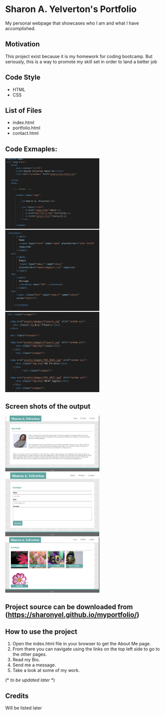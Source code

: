 Sharon A. Yelverton's Portfolio
===
My personal webpage that showcases who I am and what I have accomplished.



Motivation
---

This project exist because it is my homework for coding bootcamp.  But seriously, this is a way to promote my skill set in order to land a better job

Code Style
---
 * HTML
 * CSS
  
List of Files
---
  * index.html
  * portfolio.html
  * contact.html

 
 
 Code Exmaples:
 ---
 
 <img src="assets/images/samplecode1.png" width=300> 

  <img src="assets/images/samplecode2.png" width=300>

   <img src="assets/images/samplecode3.png" width=300>
 
 
 
 Screen shots of the output
 ---
 
<img src="assets/images/screenshotaboutme.png" width=300> 
<img src="assets/images/screenshotcontact.png" width=300> 
<img src="assets/images/screenshotportfolio.png" width=300> 
 
 Project source can be downloaded from (https://sharonyel.github.io/myportfolio/) 
 ---
 
 How to use the project
 ---
 
 
 1. Open the index.html file in your browser to get the About Me page.  
 2. From there you can navigate using the links on the top left side to go to the other pages.
 3. Read my Bio.
 4. Send me a message.
 5. Take a look at some of my work.

 (* *to be updated later* *)
 
Credits
---
 
 Will be listed later
 
 
 
 






